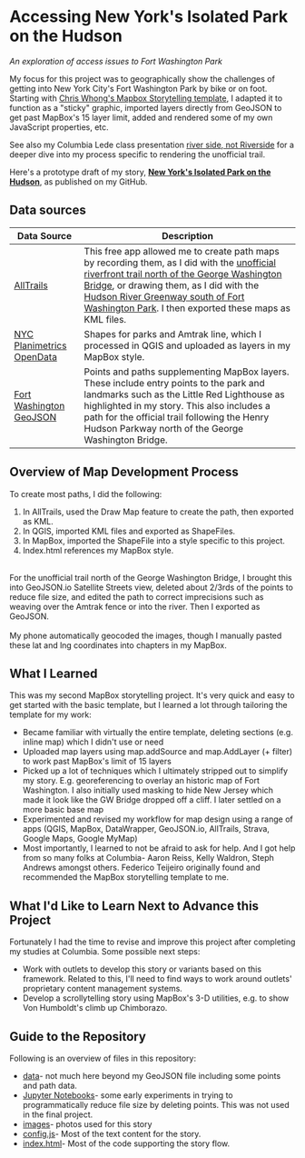 # Accessing New York's Isolated Park on the Hudson
_An exploration of access issues to Fort Washington Park_

My focus for this project was to geographically show the challenges of getting into New York City's Fort Washington Park by bike or on foot. Starting with <a href="https://github.com/mapbox/storytelling" target="_blank">Chris Whong's Mapbox Storytelling template</a>, I adapted it to function as a "sticky" graphic, imported layers directly from GeoJSON to get past MapBox's 15 layer limit, added and rendered some of my own JavaScript properties, etc.

See also my Columbia Lede class presentation [river side, not Riverside](https://docs.google.com/presentation/d/1ZwO5fan_ltLzFTe16mZ3CVEGW-FTXvENLcBm89uCm5U/edit#slide=id.g260a9537d66_0_40) for a deeper dive into my process specific to rendering the unofficial trail.

Here's a prototype draft of my story, <strong>[New York's Isolated Park on the Hudson](https://reliablerascal.github.io/fort-washington/)</strong>, as published on my GitHub.

## Data sources
|Data Source|Description|
|---|---|
|[AllTrails](https://alltrails.com)|This free app allowed me to create path maps by recording them, as I did with the [unofficial riverfront trail north of the George Washington Bridge](https://www.alltrails.com/explore/map/riverfront-180-to-189-8722c8f), or drawing them, as I did with the [Hudson River Greenway south of Fort Washington Park](https://www.alltrails.com/explore/map/map-september-28-2023-9f31942). I then exported these maps as KML files.|
|[NYC Planimetrics OpenData](https://data.cityofnewyork.us/Transportation/NYC-Planimetrics/wt4d-p43d)| Shapes for parks and Amtrak line, which I processed in QGIS and uploaded as layers in my MapBox style.|
|[Fort Washington GeoJSON](https://github.com/reliablerascal/fort-washington/blob/main/data/fort_wash_points.geojson)|Points and paths supplementing MapBox layers. These include entry points to the park and landmarks such as the Little Red Lighthouse as highlighted in my story. This also includes a path for the official trail following the Henry Hudson Parkway north of the George Washington Bridge.|

## Overview of Map Development Process
To create most paths, I did the following:
<ol>
<li>In AllTrails, used the Draw Map feature to create the path, then exported as KML.
<li>In QGIS, imported KML files and exported as ShapeFiles.
<li>In MapBox, imported the ShapeFile into a style specific to this project.
<li>Index.html references my MapBox style.
</ol>
<br>
For the unofficial trail north of the George Washington Bridge, I brought this into GeoJSON.io Satellite Streets view, deleted about 2/3rds of the points to reduce file size, and edited the path to correct imprecisions such as weaving over the Amtrak fence or into the river. Then I exported as GeoJSON.
<br><br>
My phone automatically geocoded the images, though I manually pasted these lat and lng coordinates into chapters in my MapBox.

## What I Learned
This was my second MapBox storytelling project. It's very quick and easy to get started with the basic template, but I learned a lot through tailoring the template for my work:
<ul>
<li>Became familiar with virtually the entire template, deleting sections (e.g. inline map) which I didn't use or need
<li>Uploaded map layers using map.addSource and map.AddLayer (+ filter) to work past MapBox's limit of 15 layers
<li>Picked up a lot of techniques which I ultimately stripped out to simplify my story. E.g. georeferencing to overlay an historic map of Fort Washington. I also initially used masking to hide New Jersey which made it look like the GW Bridge dropped off a cliff. I later settled on a more basic base map
<li>Experimented and revised my workflow for map design using a range of apps (QGIS, MapBox, DataWrapper, GeoJSON.io, AllTrails, Strava, Google Maps, Google MyMap)
<li>Most importantly, I learned to not be afraid to ask for help. And I got help from so many folks at Columbia- Aaron Reiss, Kelly Waldron, Steph Andrews amongst others. Federico Teijeiro originally found and recommended the MapBox storytelling template to me.
</ul>

## What I'd Like to Learn Next to Advance this Project
Fortunately I had the time to revise and improve this project after completing my studies at Columbia. Some possible next steps:
<ul><li>Work with outlets to develop this story or variants based on this framework. Related to this, I'll need to find ways to work around outlets' proprietary content management systems.
<li>Develop a scrollytelling story using MapBox's 3-D utilities, e.g. to show Von Humboldt's climb up Chimborazo.
</ul>

## Guide to the Repository
Following is an overview of files in this repository:

* [data](data/)- not much here beyond my GeoJSON file including some points and path data.
* [Jupyter Notebooks](notebooks)- some early experiments in trying to programmatically reduce file size by deleting points. This was not used in the final project.
* [images](images/)- photos used for this story
* [config.js](config.js)- Most of the text content for the story. 
* [index.html](index.html)- Most of the code supporting the story flow.



